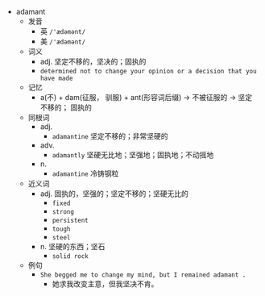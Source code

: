 - adamant
  - 发音
    - 英 `/'ædəmənt/`
    - 美 `/'ædəmənt/`
  - 词义
    - adj. 坚定不移的，坚决的；固执的
    - `determined not to change your opinion or a decision that you have made`
  - 记忆
    - a(不) + dam(征服， 驯服) + ant(形容词后缀) → 不被征服的 → 坚定不移的； 固执的
  - 同根词
    - adj.
      - `adamantine` 坚定不移的；非常坚硬的
    - adv.
      - `adamantly` 坚硬无比地；坚强地；固执地；不动摇地
    - n.
      - `adamantine` 冷铸钢粒
  - 近义词
    - adj. 固执的，坚强的；坚定不移的；坚硬无比的
      - `fixed`
      - `strong`
      - `persistent`
      - `tough`
      - `steel`
    - n. 坚硬的东西；坚石
      - `solid rock`
  - 例句
    - `She begged me to change my mind, but I remained adamant .`
      - 她求我改变主意，但我坚决不肯。

